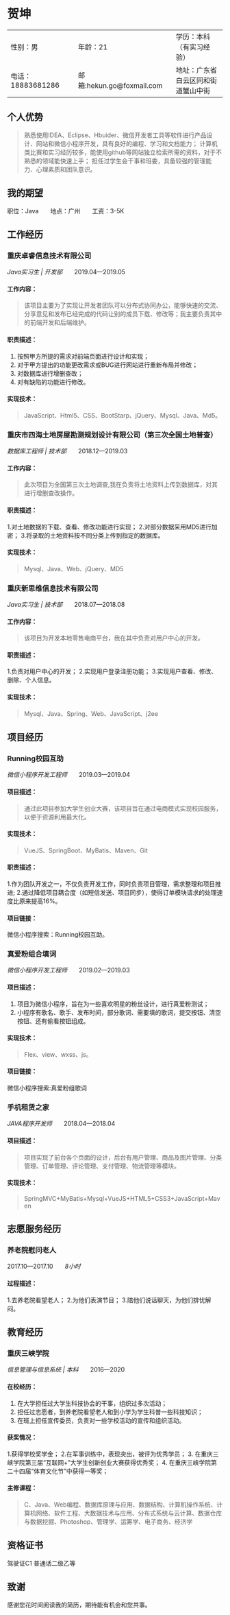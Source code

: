 # 贺坤

<table width="100%" border="0" cellspacing="0" cellpadding="0">
<tr>
<td width="300" height="25" align="left">性别：男</td>
<td width="300" height="25" align="left">年龄：21</td>
<td width="500" height="25" align="left">学历：本科（有实习经验）</td>
</tr>
<tr>
<td width="300" height="25" align="left">电话：18883681286</td>
<td width="300" height="25" align="left">邮箱:hekun.go@foxmail.com</td>
<td width="500" height="25" align="left">地址：广东省白云区同和街道蟹山中街</td>
</tr>
</table>


##  个人优势
> 熟悉使用IDEA、Eclipse、Hbuider、微信开发者工具等软件进行产品设计、网站和微信小程序开发，具有良好的编程、学习和文档能力； 计算机类比赛和实习经历较多，能使用github等网站独立检索所需的资料，对于不熟悉的领域能快速上手； 担任过学生会干事和班委，具备较强的管理能力、心理素质和团队意识。


## 我的期望
职位：Java &nbsp;&nbsp;&nbsp;&nbsp;&nbsp; 地点：广州 &nbsp;&nbsp;&nbsp;&nbsp;&nbsp; 工资：3-5K


## 工作经历
### 重庆卓睿信息技术有限公司
  _Java实习生 | 开发部_ &nbsp;&nbsp;&nbsp;&nbsp;&nbsp; 2019.04—2019.05
#### 工作内容：
> 该项目主要为了实现让开发者团队可以分布式协同办公，能够快速的交流、分享意见和发布已经完成的代码让别的成员下载、修改等；我主要负责其中的前端开发和后端维护。
#### 职责描述：
1. 按照甲方所提的需求对前端页面进行设计和实现；
2. 对于甲方提出的功能更改需求或BUG进行网站进行重新布局并修改；
3. 对数据库进行增删查改；<br/>
4. 对有缺陷的功能进行修改。
#### 实现技术： 
> JavaScript、Html5、CSS、BootStarp、jQuery、Mysql、Java、Md5。

### 重庆市四海土地房屋勘测规划设计有限公司（第三次全国土地普查）
  _数据库工程师 | 技术部_ &nbsp;&nbsp;&nbsp;&nbsp;&nbsp; 2018.12—2019.03
#### 工作内容：
> 此次项目为全国第三次土地调查,我在负责将土地资料上传到数据库，对其进行增删查改操作。
#### 职责描述：
1.对土地数据的下载、查看、修改功能进行实现；
2.对部分数据采用MD5进行加密；
3.将录取的土地资料按不同分类上传到指定的数据库。
#### 实现技术：
> Mysql、Java、Web、jQuery、MD5

### 重庆新思维信息技术有限公司
  _Java实习生 | 技术部_ &nbsp;&nbsp;&nbsp;&nbsp;&nbsp; 2018.07—2018.08
#### 工作内容：
> 该项目为开发本地零售电商平台，我在其中负责对用户中心的开发。
#### 职责描述：
1.负责对用户中心的开发；
2.实现用户登录注册功能；
3.实现用户查看、修改、删除、个人信息。
#### 实现技术：
> Mysql、Java、Spring、Web、JavaScript、j2ee


## 项目经历

### Running校园互助
  _微信小程序开发工程师_	&nbsp;&nbsp;&nbsp;&nbsp;&nbsp; 2019.03—2019.04
#### 项目描述：
> 通过此项目参加大学生创业大赛，该项目旨在通过电商模式实现校园服务，以便于资源利用最大化。
#### 实现技术：
> VueJS、SpringBoot、MyBatis、Maven、Git 
#### 职责描述： 
1.作为团队开发之一，不仅负责开发工作，同时负责项目管理，需求整理和项目推进;
2.通过降低项目耦合度（如短信发送、项目同步），使得订单模块请求的处理速度比原来提高16%。
#### 项目链接：
微信小程序搜索：Running校园互助。

### 真爱粉组合填词
  _微信小程序开发工程师_	&nbsp;&nbsp;&nbsp;&nbsp;&nbsp; 2019.02—2019.03
#### 项目描述：
1. 项目为微信小程序，旨在为一些喜欢明星的粉丝设计，进行真爱粉测试；
2. 小程序有歌名、歌手、发布时间，部分歌词、需要填的歌词，提交按钮、清空按钮、还有偷看按钮组成。 
#### 实现技术：
> Flex、view、wxss、js。
#### 项目链接：
微信小程序搜索:真爱粉组歌词

### 手机租赁之家
  _JAVA程序开发师_	&nbsp;&nbsp;&nbsp;&nbsp;&nbsp; 2018.04—2018.04
#### 项目描述：
> 项目实现了前台各个页面的设计，后台有用户管理、商品及图片管理、分类管理、订单管理、评论管理、支付管理、物流管理等模块。
#### 实现技术：
> SpringMVC+MyBatis+Mysql+VueJS+HTML5+CSS3+JavaScript+Maven


## 志愿服务经历

### 养老院慰问老人
  2017.10—2017.10	&nbsp;&nbsp;&nbsp;&nbsp;&nbsp; _8小时_
#### 过程描述：
1.去养老院看望老人；
2.为他们表演节目；
3.陪他们说话聊天，为他们排忧解闷。


## 教育经历

### 重庆三峡学院
  _信息管理与信息系统 | 本科_ &nbsp;&nbsp;&nbsp;&nbsp;&nbsp; 2016—2020
#### 在校经历：
1. 在大学担任过大学生科技协会的干事，组织过多次活动；
2. 担任过志愿者，到养老院看望老人和到小学为学生科普一些科技知识；
3. 在班上担任宣传委员，负责对一些学校活动的宣传和组织活动。 
#### 获奖情况： 
1.获得学校奖学金； 
2.在军事训练中，表现突出，被评为优秀学员； 
3. 在重庆三峡学院第三届“互联网+”大学生创新创业大赛获得优秀奖；
4. 在重庆三峡学院第二十四届“体育文化节”中获得一等奖； 
#### 主修课程： 
> C、Java、Web编程、数据库原理与应用、数据结构、计算机操作系统、计算机网络、软件工程、大数据技术与应用、分布式系统与云计算、数据仓库与数据挖掘、Photoshop、管理学、运筹学、电子商务、经济学


## 资格证书

驾驶证C1 普通话二级乙等


## 致谢

感谢您花时间阅读我的简历，期待能有机会和您共事。

